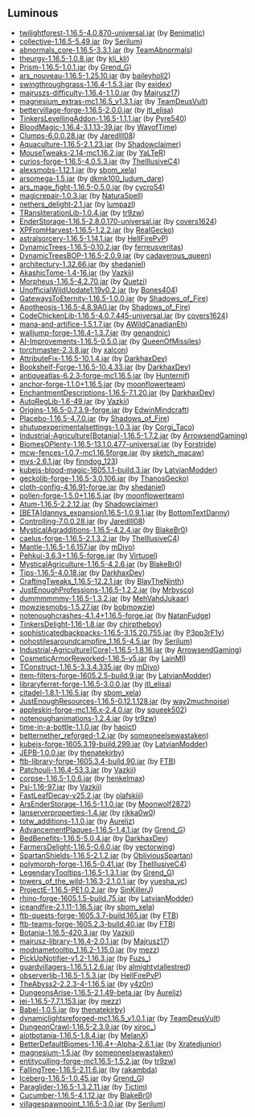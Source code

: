 ## Luminous

- [twilightforest-1.16.5-4.0.870-universal.jar](https://www.curseforge.com/minecraft/mc-mods/the-twilight-forest/files/3575220) (by [Benimatic](https://www.curseforge.com/members/Benimatic/projects))
- [collective-1.16.5-5.49.jar](https://www.curseforge.com/minecraft/mc-mods/collective/files/4312565) (by [Serilum](https://www.curseforge.com/members/Serilum/projects))
- [abnormals_core-1.16.5-3.3.1.jar](https://www.curseforge.com/minecraft/mc-mods/blueprint/files/3607198) (by [TeamAbnormals](https://www.curseforge.com/members/TeamAbnormals/projects))
- [theurgy-1.16.5-1.0.8.jar](https://www.curseforge.com/minecraft/mc-mods/theurgy/files/3201570) (by [kli_kli](https://www.curseforge.com/members/kli_kli/projects))
- [Prism-1.16.5-1.0.1.jar](https://www.curseforge.com/minecraft/mc-mods/prism-lib/files/3933561) (by [Grend_G](https://www.curseforge.com/members/Grend_G/projects))
- [ars_nouveau-1.16.5-1.25.10.jar](https://www.curseforge.com/minecraft/mc-mods/ars-nouveau/files/4300733) (by [baileyholl2](https://www.curseforge.com/members/baileyholl2/projects))
- [swingthroughgrass-1.16.4-1.5.3.jar](https://www.curseforge.com/minecraft/mc-mods/swingthroughgrass/files/3103028) (by [exidex](https://www.curseforge.com/members/exidex/projects))
- [majruszs-difficulty-1.16.4-1.1.0.jar](https://www.curseforge.com/minecraft/mc-mods/majruszs-progressive-difficulty/files/3374144) (by [Majrusz17](https://www.curseforge.com/members/Majrusz17/projects))
- [magnesium_extras-mc1.16.5_v1.3.1.jar](https://www.curseforge.com/minecraft/mc-mods/magnesium-extras/files/3592543) (by [TeamDeusVult](https://www.curseforge.com/members/TeamDeusVult/projects))
- [bettervillage-forge-1.16.5-2.0.0.jar](https://www.curseforge.com/minecraft/mc-mods/better-village-forge/files/3959348) (by [jtl_elisa](https://www.curseforge.com/members/jtl_elisa/projects))
- [TinkersLevellingAddon-1.16.5-1.1.1.jar](https://www.curseforge.com/minecraft/mc-mods/tinkers-levelling-addon/files/4376056) (by [Pyre540](https://www.curseforge.com/members/Pyre540/projects))
- [BloodMagic-1.16.4-3.1.13-39.jar](https://www.curseforge.com/minecraft/mc-mods/blood-magic/files/3870899) (by [WayofTime](https://www.curseforge.com/members/WayofTime/projects))
- [Clumps-6.0.0.28.jar](https://www.curseforge.com/minecraft/mc-mods/clumps/files/3658432) (by [Jaredlll08](https://www.curseforge.com/members/Jaredlll08/projects))
- [Aquaculture-1.16.5-2.1.23.jar](https://www.curseforge.com/minecraft/mc-mods/aquaculture/files/4074702) (by [Shadowclaimer](https://www.curseforge.com/members/Shadowclaimer/projects))
- [MouseTweaks-2.14-mc1.16.2.jar](https://www.curseforge.com/minecraft/mc-mods/mouse-tweaks/files/3202662) (by [YaLTeR](https://www.curseforge.com/members/YaLTeR/projects))
- [curios-forge-1.16.5-4.0.5.3.jar](https://www.curseforge.com/minecraft/mc-mods/curios/files/3456953) (by [TheIllusiveC4](https://www.curseforge.com/members/TheIllusiveC4/projects))
- [alexsmobs-1.12.1.jar](https://www.curseforge.com/minecraft/mc-mods/alexs-mobs/files/3467280) (by [sbom_xela](https://www.curseforge.com/members/sbom_xela/projects))
- [arsomega-1.5.jar](https://www.curseforge.com/minecraft/mc-mods/ars-omega/files/3923720) (by [dkmk100_ludum_dare](https://www.curseforge.com/members/dkmk100_ludum_dare/projects))
- [ars_mage_fight-1.16.5-0.5.0.jar](https://www.curseforge.com/minecraft/mc-mods/ars-mage-fight/files/4360851) (by [cycro54](https://www.curseforge.com/members/cycro54/projects))
- [magicrepair-1.0.3.jar](https://www.curseforge.com/minecraft/mc-mods/magic-repair/files/3595358) (by [NaturaSpell](https://www.curseforge.com/members/NaturaSpell/projects))
- [nethers_delight-2.1.jar](https://www.curseforge.com/minecraft/mc-mods/nethers-delight/files/3443481) (by [lumpazl](https://www.curseforge.com/members/lumpazl/projects))
- [TRansliterationLib-1.0.4.jar](https://www.curseforge.com/minecraft/mc-mods/transliterationlib/files/3251051) (by [tr9zw](https://www.curseforge.com/members/tr9zw/projects))
- [EnderStorage-1.16.5-2.8.0.170-universal.jar](https://www.curseforge.com/minecraft/mc-mods/ender-storage-1-8/files/3737982) (by [covers1624](https://www.curseforge.com/members/covers1624/projects))
- [XPFromHarvest-1.16.5-1.2.2.jar](https://www.curseforge.com/minecraft/mc-mods/xp-from-harvest/files/3593958) (by [ReaIGecko](https://www.curseforge.com/members/ReaIGecko/projects))
- [astralsorcery-1.16.5-1.14.1.jar](https://www.curseforge.com/minecraft/mc-mods/astral-sorcery/files/3813365) (by [HellFirePvP](https://www.curseforge.com/members/HellFirePvP/projects))
- [DynamicTrees-1.16.5-0.10.2.jar](https://www.curseforge.com/minecraft/mc-mods/dynamictrees/files/4085235) (by [ferreusveritas](https://www.curseforge.com/members/ferreusveritas/projects))
- [DynamicTreesBOP-1.16.5-2.0.9.jar](https://www.curseforge.com/minecraft/mc-mods/dtbop/files/3975250) (by [cadaverous_queen](https://www.curseforge.com/members/cadaverous_queen/projects))
- [architectury-1.32.66.jar](https://www.curseforge.com/minecraft/mc-mods/architectury-api/files/3857643) (by [shedaniel](https://www.curseforge.com/members/shedaniel/projects))
- [AkashicTome-1.4-16.jar](https://www.curseforge.com/minecraft/mc-mods/akashic-tome/files/3190372) (by [Vazkii](https://www.curseforge.com/members/Vazkii/projects))
- [Morpheus-1.16.5-4.2.70.jar](https://www.curseforge.com/minecraft/mc-mods/morpheus/files/3215383) (by [Quetzi](https://www.curseforge.com/members/Quetzi/projects))
- [UnofficialWildUpdate1.19v0.2.jar](https://www.curseforge.com/minecraft/mc-mods/unofficial-1-19-wild-update-1-16/files/3497311) (by [Bones404](https://www.curseforge.com/members/Bones404/projects))
- [GatewaysToEternity-1.16.5-1.0.0.jar](https://www.curseforge.com/minecraft/mc-mods/gateways-to-eternity/files/4025104) (by [Shadows_of_Fire](https://www.curseforge.com/members/Shadows_of_Fire/projects))
- [Apotheosis-1.16.5-4.8.9A0.jar](https://www.curseforge.com/minecraft/mc-mods/apotheosis/files/3936649) (by [Shadows_of_Fire](https://www.curseforge.com/members/Shadows_of_Fire/projects))
- [CodeChickenLib-1.16.5-4.0.7.445-universal.jar](https://www.curseforge.com/minecraft/mc-mods/codechicken-lib-1-8/files/3681973) (by [covers1624](https://www.curseforge.com/members/covers1624/projects))
- [mana-and-artifice-1.5.1.7.jar](https://www.curseforge.com/minecraft/mc-mods/mana-and-artifice/files/3651870) (by [AWildCanadianEh](https://www.curseforge.com/members/AWildCanadianEh/projects))
- [walljump-forge-1.16.4-1.3.7.jar](https://www.curseforge.com/minecraft/mc-mods/wall-jump/files/3193207) (by [genandnic](https://www.curseforge.com/members/genandnic/projects))
- [AI-Improvements-1.16.5-0.5.0.jar](https://www.curseforge.com/minecraft/mc-mods/ai-improvements/files/3798940) (by [QueenOfMissiles](https://www.curseforge.com/members/QueenOfMissiles/projects))
- [torchmaster-2.3.8.jar](https://www.curseforge.com/minecraft/mc-mods/torchmaster/files/3433163) (by [xalcon](https://www.curseforge.com/members/xalcon/projects))
- [AttributeFix-1.16.5-10.1.4.jar](https://www.curseforge.com/minecraft/mc-mods/attributefix/files/3732244) (by [DarkhaxDev](https://www.curseforge.com/members/DarkhaxDev/projects))
- [Bookshelf-Forge-1.16.5-10.4.33.jar](https://www.curseforge.com/minecraft/mc-mods/bookshelf/files/4351252) (by [DarkhaxDev](https://www.curseforge.com/members/DarkhaxDev/projects))
- [antiqueatlas-6.2.3-forge-mc1.16.5.jar](https://www.curseforge.com/minecraft/mc-mods/antique-atlas/files/4133539) (by [Hunternif](https://www.curseforge.com/members/Hunternif/projects))
- [anchor-forge-1.1.0+1.16.5.jar](https://www.curseforge.com/minecraft/mc-mods/anchor/files/3843429) (by [moonflowerteam](https://www.curseforge.com/members/moonflowerteam/projects))
- [EnchantmentDescriptions-1.16.5-7.1.20.jar](https://www.curseforge.com/minecraft/mc-mods/enchantment-descriptions/files/3838362) (by [DarkhaxDev](https://www.curseforge.com/members/DarkhaxDev/projects))
- [AutoRegLib-1.6-49.jar](https://www.curseforge.com/minecraft/mc-mods/autoreglib/files/3326041) (by [Vazkii](https://www.curseforge.com/members/Vazkii/projects))
- [Origins-1.16.5-0.7.3.9-forge.jar](https://www.curseforge.com/minecraft/mc-mods/origins-forge/files/3426062) (by [EdwinMindcraft](https://www.curseforge.com/members/EdwinMindcraft/projects))
- [Placebo-1.16.5-4.7.0.jar](https://www.curseforge.com/minecraft/mc-mods/placebo/files/3750838) (by [Shadows_of_Fire](https://www.curseforge.com/members/Shadows_of_Fire/projects))
- [shutupexperimentalsettings-1.0.3.jar](https://www.curseforge.com/minecraft/mc-mods/shutup-experimental-settings/files/3188120) (by [Corgi_Taco](https://www.curseforge.com/members/Corgi_Taco/projects))
- [Industrial-Agriculture[Botania]-1.16.5-1.7.2.jar](https://www.curseforge.com/minecraft/mc-mods/iap-botania/files/3331403) (by [ArrowsendGaming](https://www.curseforge.com/members/ArrowsendGaming/projects))
- [BiomesOPlenty-1.16.5-13.1.0.477-universal.jar](https://www.curseforge.com/minecraft/mc-mods/biomes-o-plenty/files/3360574) (by [Forstride](https://www.curseforge.com/members/Forstride/projects))
- [mcw-fences-1.0.7-mc1.16.5forge.jar](https://www.curseforge.com/minecraft/mc-mods/macaws-fences-and-walls/files/4203536) (by [sketch_macaw](https://www.curseforge.com/members/sketch_macaw/projects))
- [mvs-2.6.1.jar](https://www.curseforge.com/minecraft/mc-mods/moogs-voyager-structures/files/3941918) (by [finndog_123](https://www.curseforge.com/members/finndog_123/projects))
- [kubejs-blood-magic-1605.1.1-build.3.jar](https://www.curseforge.com/minecraft/mc-mods/kubejs-blood-magic/files/3451660) (by [LatvianModder](https://www.curseforge.com/members/LatvianModder/projects))
- [geckolib-forge-1.16.5-3.0.106.jar](https://www.curseforge.com/minecraft/mc-mods/geckolib/files/4182600) (by [ThanosGecko](https://www.curseforge.com/members/ThanosGecko/projects))
- [cloth-config-4.16.91-forge.jar](https://www.curseforge.com/minecraft/mc-mods/cloth-config/files/3972422) (by [shedaniel](https://www.curseforge.com/members/shedaniel/projects))
- [pollen-forge-1.5.0+1.16.5.jar](https://www.curseforge.com/minecraft/mc-mods/pollen/files/3972060) (by [moonflowerteam](https://www.curseforge.com/members/moonflowerteam/projects))
- [Atum-1.16.5-2.2.12.jar](https://www.curseforge.com/minecraft/mc-mods/atum/files/3990329) (by [Shadowclaimer](https://www.curseforge.com/members/Shadowclaimer/projects))
- [[BETA]dannys_expansion1.16.5-1.0.9.1.jar](https://www.curseforge.com/minecraft/mc-mods/dannys-expansion/files/3341828) (by [BottomTextDanny](https://www.curseforge.com/members/BottomTextDanny/projects))
- [Controlling-7.0.0.28.jar](https://www.curseforge.com/minecraft/mc-mods/controlling/files/3531453) (by [Jaredlll08](https://www.curseforge.com/members/Jaredlll08/projects))
- [MysticalAgradditions-1.16.5-4.2.4.jar](https://www.curseforge.com/minecraft/mc-mods/mystical-agradditions/files/3548286) (by [BlakeBr0](https://www.curseforge.com/members/BlakeBr0/projects))
- [caelus-forge-1.16.5-2.1.3.2.jar](https://www.curseforge.com/minecraft/mc-mods/caelus/files/3522094) (by [TheIllusiveC4](https://www.curseforge.com/members/TheIllusiveC4/projects))
- [Mantle-1.16.5-1.6.157.jar](https://www.curseforge.com/minecraft/mc-mods/mantle/files/3631982) (by [mDiyo](https://www.curseforge.com/members/mDiyo/projects))
- [Pehkui-3.6.3+1.16.5-forge.jar](https://www.curseforge.com/minecraft/mc-mods/pehkui/files/4314912) (by [Virtuoel](https://www.curseforge.com/members/Virtuoel/projects))
- [MysticalAgriculture-1.16.5-4.2.6.jar](https://www.curseforge.com/minecraft/mc-mods/mystical-agriculture/files/3562127) (by [BlakeBr0](https://www.curseforge.com/members/BlakeBr0/projects))
- [Tips-1.16.5-4.0.18.jar](https://www.curseforge.com/minecraft/mc-mods/tips/files/3825905) (by [DarkhaxDev](https://www.curseforge.com/members/DarkhaxDev/projects))
- [CraftingTweaks_1.16.5-12.2.1.jar](https://www.curseforge.com/minecraft/mc-mods/crafting-tweaks/files/3330406) (by [BlayTheNinth](https://www.curseforge.com/members/BlayTheNinth/projects))
- [JustEnoughProfessions-1.16.5-1.2.2.jar](https://www.curseforge.com/minecraft/mc-mods/just-enough-professions-jep/files/3478185) (by [Mrbysco](https://www.curseforge.com/members/Mrbysco/projects))
- [dummmmmmy-1.16.5-1.3.2.jar](https://www.curseforge.com/minecraft/mc-mods/mmmmmmmmmmmm/files/4382716) (by [MehVahdJukaar](https://www.curseforge.com/members/MehVahdJukaar/projects))
- [mowziesmobs-1.5.27.jar](https://www.curseforge.com/minecraft/mc-mods/mowzies-mobs/files/4120133) (by [bobmowzie](https://www.curseforge.com/members/bobmowzie/projects))
- [notenoughcrashes-4.1.4+1.16.5-forge.jar](https://www.curseforge.com/minecraft/mc-mods/not-enough-crashes-forge/files/3606847) (by [NatanFudge](https://www.curseforge.com/members/NatanFudge/projects))
- [TinkersDelight-1.16-1.8.jar](https://www.curseforge.com/minecraft/mc-mods/tinkers-delight/files/3555216) (by [chirptheboy](https://www.curseforge.com/members/chirptheboy/projects))
- [sophisticatedbackpacks-1.16.5-3.15.20.755.jar](https://www.curseforge.com/minecraft/mc-mods/sophisticated-backpacks/files/4167327) (by [P3pp3rF1y](https://www.curseforge.com/members/P3pp3rF1y/projects))
- [nohostilesaroundcampfire_1.16.5-4.5.jar](https://www.curseforge.com/minecraft/mc-mods/no-hostiles-around-campfire/files/3952616) (by [Serilum](https://www.curseforge.com/members/Serilum/projects))
- [Industrial-Agriculture[Core]-1.16.5-1.8.16.jar](https://www.curseforge.com/minecraft/mc-mods/industrial-agriculture/files/3680636) (by [ArrowsendGaming](https://www.curseforge.com/members/ArrowsendGaming/projects))
- [CosmeticArmorReworked-1.16.5-v5.jar](https://www.curseforge.com/minecraft/mc-mods/cosmetic-armor-reworked/files/3738137) (by [LainMI](https://www.curseforge.com/members/LainMI/projects))
- [TConstruct-1.16.5-3.3.4.335.jar](https://www.curseforge.com/minecraft/mc-mods/tinkers-construct/files/3695126) (by [mDiyo](https://www.curseforge.com/members/mDiyo/projects))
- [item-filters-forge-1605.2.5-build.9.jar](https://www.curseforge.com/minecraft/mc-mods/item-filters/files/3376819) (by [LatvianModder](https://www.curseforge.com/members/LatvianModder/projects))
- [libraryferret-forge-1.16.5-3.0.0.jar](https://www.curseforge.com/minecraft/mc-mods/library-ferret-forge/files/3959277) (by [jtl_elisa](https://www.curseforge.com/members/jtl_elisa/projects))
- [citadel-1.8.1-1.16.5.jar](https://www.curseforge.com/minecraft/mc-mods/citadel/files/3441028) (by [sbom_xela](https://www.curseforge.com/members/sbom_xela/projects))
- [JustEnoughResources-1.16.5-0.12.1.128.jar](https://www.curseforge.com/minecraft/mc-mods/just-enough-resources-jer/files/3435305) (by [way2muchnoise](https://www.curseforge.com/members/way2muchnoise/projects))
- [appleskin-forge-mc1.16.x-2.4.0.jar](https://www.curseforge.com/minecraft/mc-mods/appleskin/files/3686480) (by [squeek502](https://www.curseforge.com/members/squeek502/projects))
- [notenoughanimations-1.2.4.jar](https://www.curseforge.com/minecraft/mc-mods/not-enough-animations/files/3296039) (by [tr9zw](https://www.curseforge.com/members/tr9zw/projects))
- [time-in-a-bottle-1.1.0.jar](https://www.curseforge.com/minecraft/mc-mods/time-in-a-bottle-standalone/files/3255801) (by [haoict](https://www.curseforge.com/members/haoict/projects))
- [betternether_reforged-1.2.jar](https://www.curseforge.com/minecraft/mc-mods/betternether-reforged/files/3513533) (by [someoneelsewastaken](https://www.curseforge.com/members/someoneelsewastaken/projects))
- [kubejs-forge-1605.3.19-build.299.jar](https://www.curseforge.com/minecraft/mc-mods/kubejs/files/3647098) (by [LatvianModder](https://www.curseforge.com/members/LatvianModder/projects))
- [JEPB-1.0.0.jar](https://www.curseforge.com/minecraft/mc-mods/just-enough-piglin-bartering/files/3172880) (by [thenatekirby](https://www.curseforge.com/members/thenatekirby/projects))
- [ftb-library-forge-1605.3.4-build.90.jar](https://www.curseforge.com/minecraft/mc-mods/ftb-library-forge/files/3553840) (by [FTB](https://www.curseforge.com/members/FTB/projects))
- [Patchouli-1.16.4-53.3.jar](https://www.curseforge.com/minecraft/mc-mods/patchouli/files/3847029) (by [Vazkii](https://www.curseforge.com/members/Vazkii/projects))
- [corpse-1.16.5-1.0.6.jar](https://www.curseforge.com/minecraft/mc-mods/corpse/files/3447907) (by [henkelmax](https://www.curseforge.com/members/henkelmax/projects))
- [Psi-1.16-97.jar](https://www.curseforge.com/minecraft/mc-mods/psi/files/3493912) (by [Vazkii](https://www.curseforge.com/members/Vazkii/projects))
- [FastLeafDecay-v25.2.jar](https://www.curseforge.com/minecraft/mc-mods/fast-leaf-decay/files/3590413) (by [olafskiii](https://www.curseforge.com/members/olafskiii/projects))
- [ArsEnderStorage-1.16.5-1.1.0.jar](https://www.curseforge.com/minecraft/mc-mods/ars-enderstorage/files/3590249) (by [Moonwolf2872](https://www.curseforge.com/members/Moonwolf2872/projects))
- [lanserverproperties-1.4.jar](https://www.curseforge.com/minecraft/mc-mods/lan-server-properties/files/3053200) (by [rikka0w0](https://www.curseforge.com/members/rikka0w0/projects))
- [totw_additions-1.1.0.jar](https://www.curseforge.com/minecraft/mc-mods/towers-of-the-wild-additions/files/3579277) (by [Aureljz](https://www.curseforge.com/members/Aureljz/projects))
- [AdvancementPlaques-1.16.5-1.4.1.jar](https://www.curseforge.com/minecraft/mc-mods/advancement-plaques/files/3507674) (by [Grend_G](https://www.curseforge.com/members/Grend_G/projects))
- [BedBenefits-1.16.5-5.0.4.jar](https://www.curseforge.com/minecraft/mc-mods/bed-benefits/files/3348569) (by [DarkhaxDev](https://www.curseforge.com/members/DarkhaxDev/projects))
- [FarmersDelight-1.16.5-0.6.0.jar](https://www.curseforge.com/minecraft/mc-mods/farmers-delight/files/3765350) (by [vectorwing](https://www.curseforge.com/members/vectorwing/projects))
- [SpartanShields-1.16.5-2.1.2.jar](https://www.curseforge.com/minecraft/mc-mods/spartan-shields/files/3292950) (by [ObliviousSpartan](https://www.curseforge.com/members/ObliviousSpartan/projects))
- [polymorph-forge-1.16.5-0.41.jar](https://www.curseforge.com/minecraft/mc-mods/polymorph/files/4036267) (by [TheIllusiveC4](https://www.curseforge.com/members/TheIllusiveC4/projects))
- [LegendaryTooltips-1.16.5-1.3.1.jar](https://www.curseforge.com/minecraft/mc-mods/legendary-tooltips/files/3943137) (by [Grend_G](https://www.curseforge.com/members/Grend_G/projects))
- [towers_of_the_wild-1.16.3-2.1.0.1.jar](https://www.curseforge.com/minecraft/mc-mods/towers-of-the-wild-reloaded/files/3487397) (by [yuesha_yc](https://www.curseforge.com/members/yuesha_yc/projects))
- [ProjectE-1.16.5-PE1.0.2.jar](https://www.curseforge.com/minecraft/mc-mods/projecte/files/3736621) (by [SinKillerJ](https://www.curseforge.com/members/SinKillerJ/projects))
- [rhino-forge-1605.1.5-build.75.jar](https://www.curseforge.com/minecraft/mc-mods/rhino/files/3525704) (by [LatvianModder](https://www.curseforge.com/members/LatvianModder/projects))
- [iceandfire-2.1.11-1.16.5.jar](https://www.curseforge.com/minecraft/mc-mods/ice-and-fire-dragons/files/3948661) (by [sbom_xela](https://www.curseforge.com/members/sbom_xela/projects))
- [ftb-quests-forge-1605.3.7-build.165.jar](https://www.curseforge.com/minecraft/mc-mods/ftb-quests-forge/files/4297999) (by [FTB](https://www.curseforge.com/members/FTB/projects))
- [ftb-teams-forge-1605.2.3-build.40.jar](https://www.curseforge.com/minecraft/mc-mods/ftb-teams-forge/files/3535953) (by [FTB](https://www.curseforge.com/members/FTB/projects))
- [Botania-1.16.5-420.3.jar](https://www.curseforge.com/minecraft/mc-mods/botania/files/4066054) (by [Vazkii](https://www.curseforge.com/members/Vazkii/projects))
- [majrusz-library-1.16.4-2.0.1.jar](https://www.curseforge.com/minecraft/mc-mods/majrusz-library/files/3365411) (by [Majrusz17](https://www.curseforge.com/members/Majrusz17/projects))
- [modnametooltip_1.16.2-1.15.0.jar](https://www.curseforge.com/minecraft/mc-mods/mod-name-tooltip/files/3038982) (by [mezz](https://www.curseforge.com/members/mezz/projects))
- [PickUpNotifier-v1.2-1.16.3.jar](https://www.curseforge.com/minecraft/mc-mods/pick-up-notifier/files/3066596) (by [Fuzs_](https://www.curseforge.com/members/Fuzs_/projects))
- [guardvillagers-1.16.5.1.2.6.jar](https://www.curseforge.com/minecraft/mc-mods/guard-villagers/files/3449429) (by [almightytallestred](https://www.curseforge.com/members/almightytallestred/projects))
- [observerlib-1.16.5-1.5.3.jar](https://www.curseforge.com/minecraft/mc-mods/observerlib/files/3333962) (by [HellFirePvP](https://www.curseforge.com/members/HellFirePvP/projects))
- [TheAbyss2-2.2.3-4-1.16.5.jar](https://www.curseforge.com/minecraft/mc-mods/the-abyss-chapter-ii/files/3776944) (by [y4z0n](https://www.curseforge.com/members/y4z0n/projects))
- [DungeonsArise-1.16.5-2.1.49-beta.jar](https://www.curseforge.com/minecraft/mc-mods/when-dungeons-arise/files/3534647) (by [Aureljz](https://www.curseforge.com/members/Aureljz/projects))
- [jei-1.16.5-7.7.1.153.jar](https://www.curseforge.com/minecraft/mc-mods/jei/files/4060770) (by [mezz](https://www.curseforge.com/members/mezz/projects))
- [Babel-1.0.5.jar](https://www.curseforge.com/minecraft/mc-mods/babel/files/3196072) (by [thenatekirby](https://www.curseforge.com/members/thenatekirby/projects))
- [dynamiclightsreforged-mc1.16.5_v1.0.1.jar](https://www.curseforge.com/minecraft/mc-mods/dynamiclights-reforged/files/3574974) (by [TeamDeusVult](https://www.curseforge.com/members/TeamDeusVult/projects))
- [DungeonCrawl-1.16.5-2.3.9.jar](https://www.curseforge.com/minecraft/mc-mods/dungeon-crawl/files/3833867) (by [xiroc_](https://www.curseforge.com/members/xiroc_/projects))
- [aiotbotania-1.16.5-1.8.4.jar](https://www.curseforge.com/minecraft/mc-mods/aiot-botania/files/3507609) (by [MelanX](https://www.curseforge.com/members/MelanX/projects))
- [BetterDefaultBiomes-1.16.4+-Alpha-2.6.1.jar](https://www.curseforge.com/minecraft/mc-mods/better-default-biomes/files/3570618) (by [Xratedjunior](https://www.curseforge.com/members/Xratedjunior/projects))
- [magnesium-1.5.jar](https://www.curseforge.com/minecraft/mc-mods/sodium-reforged/files/3526076) (by [someoneelsewastaken](https://www.curseforge.com/members/someoneelsewastaken/projects))
- [entityculling-forge-mc1.16.5-1.5.2.jar](https://www.curseforge.com/minecraft/mc-mods/entityculling/files/3760389) (by [tr9zw](https://www.curseforge.com/members/tr9zw/projects))
- [FallingTree-1.16.5-2.11.6.jar](https://www.curseforge.com/minecraft/mc-mods/falling-tree/files/4060432) (by [rakambda](https://www.curseforge.com/members/rakambda/projects))
- [Iceberg-1.16.5-1.0.45.jar](https://www.curseforge.com/minecraft/mc-mods/iceberg/files/3943132) (by [Grend_G](https://www.curseforge.com/members/Grend_G/projects))
- [Paraglider-1.16.5-1.3.2.11.jar](https://www.curseforge.com/minecraft/mc-mods/paragliders/files/4087927) (by [Tictim](https://www.curseforge.com/members/Tictim/projects))
- [Cucumber-1.16.5-4.1.12.jar](https://www.curseforge.com/minecraft/mc-mods/cucumber/files/3507886) (by [BlakeBr0](https://www.curseforge.com/members/BlakeBr0/projects))
- [villagespawnpoint_1.16.5-3.0.jar](https://www.curseforge.com/minecraft/mc-mods/village-spawn-point/files/4134648) (by [Serilum](https://www.curseforge.com/members/Serilum/projects))
